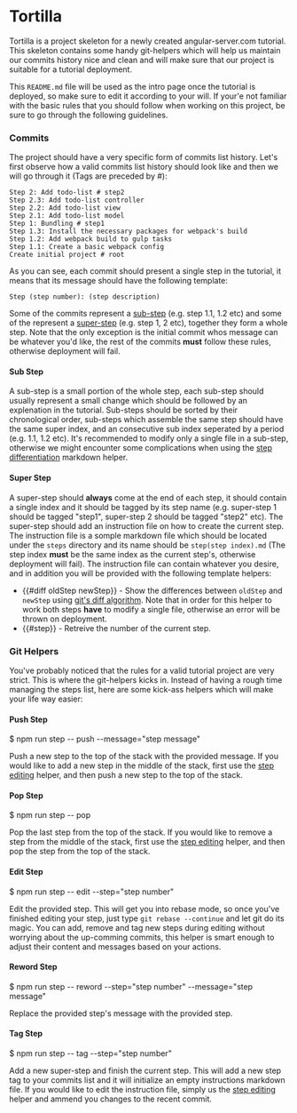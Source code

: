 # Tortilla

Tortilla is a project skeleton for a newly created angular-server.com tutorial. This skeleton contains some handy git-helpers which will help us maintain our commits history nice and clean and will make sure that our project is suitable for a tutorial deployment.

This `README.md` file will be used as the intro page once the tutorial is deployed, so make sure to edit it according to your will. If your'e not familiar with the basic rules that you should follow when working on this project, be sure to go through the following guidelines.

### Commits

The project should have a very specific form of commits list history. Let's first observe how a valid commits list history should look like and then we will go through it (Tags are preceded by #):

    Step 2: Add todo-list # step2
    Step 2.3: Add todo-list controller
    Step 2.2: Add todo-list view
    Step 2.1: Add todo-list model
    Step 1: Bundling # step1
    Step 1.3: Install the necessary packages for webpack's build
    Step 1.2: Add webpack build to gulp tasks
    Step 1.1: Create a basic webpack config
    Create initial project # root

As you can see, each commit should present a single step in the tutorial, it means that its message should have the following template:

    Step (step number): (step description)

Some of the commits represent a [sub-step](#sub-step) (e.g. step 1.1, 1.2 etc) and some of the represent a [super-step](#super-step) (e.g. step 1, 2 etc), together they form a whole step. Note that the only exception is the initial commit whos message can be whatever you'd like, the rest of the commits **must** follow these rules, otherwise deployment will fail.

#### Sub Step

A sub-step is a small portion of the whole step, each sub-step should usually represent a small change which should be followed by an explenation in the tutorial. Sub-steps should be sorted by their chronological order, sub-steps which assemble the same step should have the same super index, and an consecutive sub index seperated by a period (e.g. 1.1, 1.2 etc). It's recommended to modify only a single file in a sub-step, otherwise we might encounter some complications when using the [step differentiation](#super-step) markdown helper.

#### Super Step

A super-step should **always** come at the end of each step, it should contain a single index and it should be tagged by its step name (e.g. super-step 1 should be tagged "step1", super-step 2 should be tagged "step2" etc). The super-step should add an instruction file on how to create the current step. The instruction file is a somple markdown file which should be located under the `steps` directory and its name should be `step(step index).md` (The step index **must** be the same index as the current step's, otherwise deployment will fail). The instruction file can contain whatever you desire, and in addition you will be provided with the following template helpers:

- {{#diff oldStep newStep}} - Show the differences between `oldStep` and `newStep` using [git's diff algorithm](git-scm.com/docs/git-diff). Note that in order for this helper to work both steps **have** to modify a single file, otherwise an error will be thrown on deployment.
- {{#step}} - Retreive the number of the current step.

### Git Helpers

You've probably noticed that the rules for a valid tutorial project are very strict. This is where the git-helpers kicks in. Instead of having a rough time managing the steps list, here are some kick-ass helpers which will make your life way easier:

#### Push Step

$ npm run step -- push --message="step message"

Push a new step to the top of the stack with the provided message. If you would like to add a new step in the middle of the stack, first use the [step editing](#edit-step) helper, and then push a new step to the top of the stack.

#### Pop Step

$ npm run step -- pop

Pop the last step from the top of the stack. If you would like to remove a step from the middle of the stack, first use the [step editing](#edit-step) helper, and then pop the step from the top of the stack.

#### Edit Step

$ npm run step -- edit --step="step number"

Edit the provided step. This will get you into rebase mode, so once you've finished editing your step, just type `git rebase --continue` and let git do its magic. You can add, remove and tag new steps during editing without worrying about the up-comming commits, this helper is smart enough to adjust their content and messages based on your actions.

#### Reword Step

$ npm run step -- reword --step="step number" --message="step message"

Replace the provided step's message with the provided step.

#### Tag Step

$ npm run step -- tag --step="step number"

Add a new super-step and finish the current step. This will add a new step tag to your commits list and it will initialize an empty instructions markdown file. If you would like to edit the instruction file, simply us the [step editing](#edit-step) helper and ammend you changes to the recent commit.